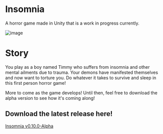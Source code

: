 # Insomnia

 A horror game made in Unity that is a work in progress currently.


 ![image](https://github.com/WoodrowCrawford/Themed-Horror-Game-Jam8-Halloween-Edition/assets/69813670/5c8e14f0-e11c-45a3-b637-0cad56bbc3f5)

 # Story
 
 You play as a boy named Timmy who suffers from insomnia and other mental ailments due to trauma. 
 Your demons have manifested themselves and now want to torture you. Do whatever it takes to survive and sleep in this first person horror game!
 
 
 More to come as the game develops! Until then, feel free to download the alpha version to see how it's coming along!
 
 ## Download the latest release here!
 [Insomnia v0.10.0-Alpha](https://github.com/WoodrowCrawford/Themed-Horror-Game-Jam8-Halloween-Edition/releases/download/v0.10.0-Alpha/Insomnia-v0.10.0-Alpha.zip)
